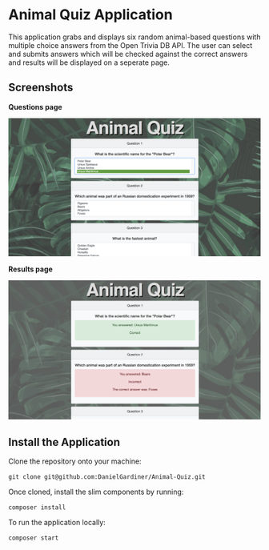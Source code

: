 # Animal Quiz Application

This application grabs and displays six random animal-based questions with multiple choice answers from the Open Trivia DB API. The user can select and submits answers which will be checked against the correct answers and results will be displayed on a seperate page. 

## Screenshots

**Questions page**

![alt text](https://raw.githubusercontent.com/DanielGardiner/Animal-Quiz/master/media/img_questions.png)

**Results page**

![alt text](https://raw.githubusercontent.com/DanielGardiner/Animal-Quiz/master/media/img_results.png)

## Install the Application

Clone the repository onto your machine: 
```
git clone git@github.com:DanielGardiner/Animal-Quiz.git
```
Once cloned, install the slim components by running:
```
composer install
```

To run the application locally:
```
composer start
```
